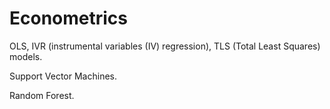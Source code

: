 # Econometrics

OLS, IVR (instrumental variables (IV) regression), TLS (Total Least Squares) models.

Support Vector Machines.

Random Forest.
